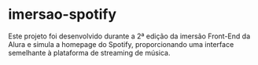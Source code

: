 # imersao-spotify
Este projeto foi desenvolvido durante a 2ª edição da imersão Front-End da Alura e simula a homepage do Spotify, proporcionando uma interface semelhante à plataforma de streaming de música.
